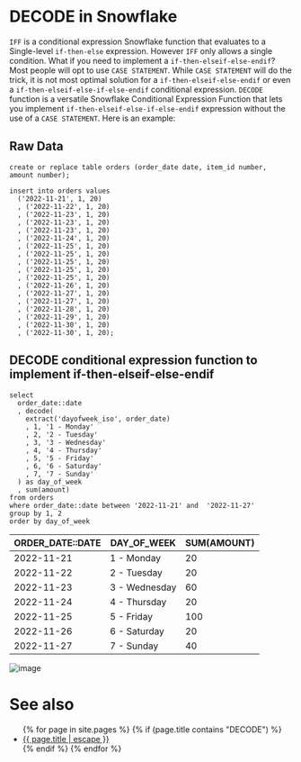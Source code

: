 # DECODE in Snowflake

`IFF` is a conditional expression Snowflake function that evaluates to a Single-level `if-then-else` expression. However `IFF` only allows a single condition. What if you need to implement a `if-then-elseif-else-endif`? Most people will opt to use `CASE STATEMENT`. While `CASE STATEMENT` will do the trick, it is not most optimal solution for a `if-then-elseif-else-endif` or even a `if-then-elseif-else-if-else-endif` conditional expression. `DECODE` function is a versatile Snowflake Conditional Expression Function that lets you implement `if-then-elseif-else-if-else-endif` expression without the use of a `CASE STATEMENT`. Here is an example:


## Raw Data
```
create or replace table orders (order_date date, item_id number, amount number);

insert into orders values 
  ('2022-11-21', 1, 20)
  , ('2022-11-22', 1, 20)
  , ('2022-11-23', 1, 20)
  , ('2022-11-23', 1, 20)
  , ('2022-11-23', 1, 20)
  , ('2022-11-24', 1, 20)
  , ('2022-11-25', 1, 20)
  , ('2022-11-25', 1, 20)
  , ('2022-11-25', 1, 20)
  , ('2022-11-25', 1, 20)
  , ('2022-11-25', 1, 20)
  , ('2022-11-26', 1, 20)
  , ('2022-11-27', 1, 20)
  , ('2022-11-27', 1, 20)
  , ('2022-11-28', 1, 20)
  , ('2022-11-29', 1, 20)
  , ('2022-11-30', 1, 20)
  , ('2022-11-30', 1, 20);
```
## DECODE conditional expression function to implement if-then-elseif-else-endif

```
select
  order_date::date
  , decode(
    extract('dayofweek_iso', order_date)
    , 1, '1 - Monday'
    , 2, '2 - Tuesday'
    , 3, '3 - Wednesday'
    , 4, '4 - Thursday'
    , 5, '5 - Friday'
    , 6, '6 - Saturday'
    , 7, '7 - Sunday'
  ) as day_of_week
  , sum(amount)
from orders
where order_date::date between '2022-11-21' and  '2022-11-27'
group by 1, 2
order by day_of_week
```

| ORDER_DATE::DATE | DAY_OF_WEEK   | SUM(AMOUNT) |
|------------------|---------------|-------------|
| 2022-11-21       | 1 - Monday    | 20          |
| 2022-11-22       | 2 - Tuesday   | 20          |
| 2022-11-23       | 3 - Wednesday | 60          |
| 2022-11-24       | 4 - Thursday  | 20          |
| 2022-11-25       | 5 - Friday    | 100         |
| 2022-11-26       | 6 - Saturday  | 20          |
| 2022-11-27       | 7 - Sunday    | 40          |


![image](https://user-images.githubusercontent.com/121721444/211611863-53c2ee59-9d38-477d-91ba-fcbcc92e556a.png)

# See also
<ul id="recent-articles">
{% for page in site.pages %}
    {% if (page.title contains "DECODE") %}
    <li>
    <a href="{{ page.url | relative_url }}">{{ page.title | escape }}</a>
    </li>
    {% endif %}
{% endfor %}
</ul>


